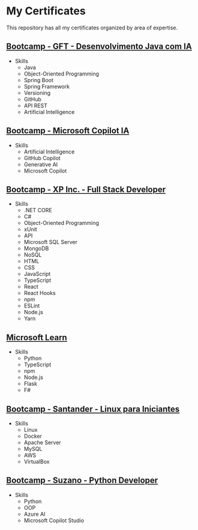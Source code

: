 # My Certificates

This repository has all my certificates organized by area of expertise.

## [Bootcamp - GFT - Desenvolvimento Java com IA](https://web.dio.me/track/coding-future-gft-desenvolvimento-java-com-ia)
- Skills
  - Java
  - Object-Oriented Programming
  - Spring Boot
  - Spring Framework
  - Versioning
  - GitHub
  - API REST
  - Artificial Intelligence

## [Bootcamp - Microsoft Copilot IA](https://web.dio.me/track/microsoft-copilot-ai)
- Skills
  - Artificial Intelligence
  - GitHub Copilot
  - Generative AI
  - Microsoft Copilot

## [Bootcamp - XP Inc. - Full Stack Developer](https://web.dio.me/track/coding-the-future-xp-full-stack-developer)
- Skills
  - .NET CORE
  - C#
  - Object-Oriented Programming
  - xUnit
  - API
  - Microsoft SQL Server
  - MongoDB
  - NoSQL
  - HTML
  - CSS
  - JavaScript
  - TypeScript
  - React
  - React Hooks
  - npm
  - ESLint
  - Node.js
  - Yarn

## [Microsoft Learn](https://learn.microsoft.com/pt-br/)
- Skills
  - Python
  - TypeScript
  - npm
  - Node.js
  - Flask
  - F#

## [Bootcamp - Santander - Linux para Iniciantes](https://web.dio.me/track/santander-linux-para-iniciantes)
- Skills
  - Linux
  - Docker
  - Apache Server
  - MySQL
  - AWS
  - VirtualBox
 
## [Bootcamp - Suzano - Python Developer](https://web.dio.me/track/suzano-python-developer)
- Skills
  - Python
  - OOP
  - Azure AI
  - Microsoft Copilot Studio  
